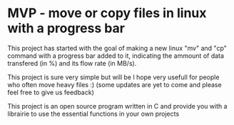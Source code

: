 # MVP - move or copy files in linux with a progress bar

This project has started with the goal of making a new linux "mv" and "cp" command with a progress bar added to it, 
indicating the ammount of data transfered (in %) and its flow rate (in MB/s).

This project is sure very simple but will be I hope very usefull for people who often move heavy files :) 
(some updates are yet to come and please feel free to give us feedback)

This project is an open source program written in C and provide you with a librairie to use the essential functions in your own projects 
